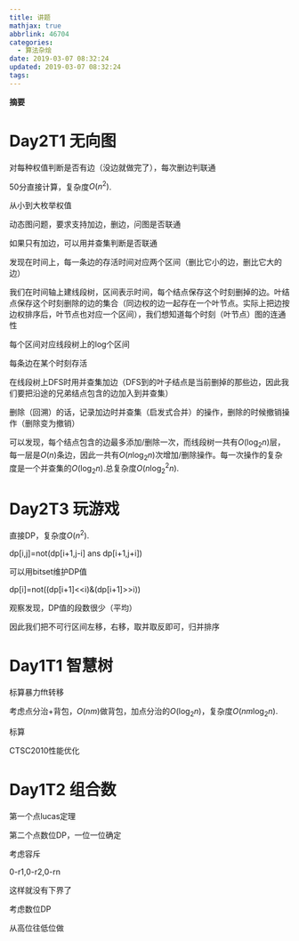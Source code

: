 ```yaml
---
title: 讲题
mathjax: true
abbrlink: 46704
categories:
  - 算法杂烩
date: 2019-03-07 08:32:24
updated: 2019-03-07 08:32:24
tags:
---
```


**摘要**


<!--more-->

# Day2T1 无向图

对每种权值判断是否有边（没边就做完了），每次删边判联通

50分直接计算，复杂度$O(n^2)$.

从小到大枚举权值

动态图问题，要求支持加边，删边，问图是否联通

如果只有加边，可以用并查集判断是否联通

发现在时间上，每一条边的存活时间对应两个区间（删比它小的边，删比它大的边）

我们在时间轴上建线段树，区间表示时间，每个结点保存这个时刻删掉的边。叶结点保存这个时刻删除的边的集合（同边权的边一起存在一个叶节点。实际上把边按边权排序后，叶节点也对应一个区间），我们想知道每个时刻（叶节点）图的连通性

每个区间对应线段树上的log个区间

每条边在某个时刻存活

在线段树上DFS时用并查集加边（DFS到的叶子结点是当前删掉的那些边，因此我们要把沿途的兄弟结点包含的边加入到并查集）

删除（回溯）的话，记录加边时并查集（启发式合并）的操作，删除的时候撤销操作（删除变为撤销）

可以发现，每个结点包含的边最多添加/删除一次，而线段树一共有$O(\log_2n)$层，每一层是$O(n)$条边，因此一共有$O(n\log_2n)$次增加/删除操作。每一次操作的复杂度是一个并查集的$O(\log_2n)$.总复杂度$O(n\log_2^2n)$.

# Day2T3 玩游戏

直接DP，复杂度$O(n^2)$.

dp[i,j]=not(dp[i+1,j-i] ans dp[i+1,j+i])

可以用bitset维护DP值

dp[i]=not((dp[i+1]<<i)&(dp[i+1]>>i))

观察发现，DP值的段数很少（平均）

因此我们把不可行区间左移，右移，取并取反即可，归并排序

# Day1T1 智慧树

标算暴力fft转移

考虑点分治+背包，$O(nm)$做背包，加点分治的$O(\log_2n)$，复杂度$O(nm\log_2n)$.

标算

CTSC2010性能优化

# Day1T2 组合数

第一个点lucas定理

第二个点数位DP，一位一位确定

考虑容斥

0-r1,0-r2,0-rn

这样就没有下界了

考虑数位DP

从高位往低位做
